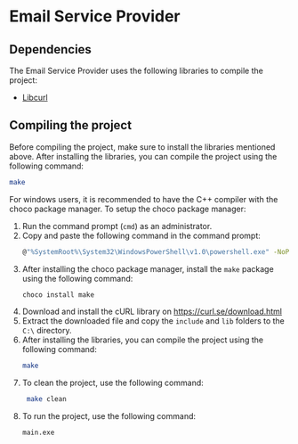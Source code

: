 # Email Service Provider

## Dependencies

The Email Service Provider uses the following libraries to compile the project:

- [Libcurl](https://curl.se/download.html)

## Compiling the project

Before compiling the project, make sure to install the libraries mentioned above. After installing the libraries, you can compile the project using the following command:

```bash
make
```

For windows users, it is recommended to have the C++ compiler with the choco package manager. To setup the choco package manager:

1. Run the command prompt (`cmd`) as an administrator.
2. Copy and paste the following command in the command prompt:
   ```bash
   @"%SystemRoot%\System32\WindowsPowerShell\v1.0\powershell.exe" -NoProfile -InputFormat None -ExecutionPolicy Bypass -Command "[System.Net.ServicePointManager]::SecurityProtocol = 3072; iex ((New-Object System.Net.WebClient).DownloadString('https://community.chocolatey.org/install.ps1'))" && SET "PATH=%PATH%;%ALLUSERSPROFILE%\chocolatey\bin"
   ```
3. After installing the choco package manager, install the `make` package using the following command:
   ```bash
   choco install make
   ```
4. Download and install the cURL library on https://curl.se/download.html
5. Extract the downloaded file and copy the `include` and `lib` folders to the `C:\` directory.
6. After installing the libraries, you can compile the project using the following command:
   ```bash
   make
   ```
7. To clean the project, use the following command:
   ```bash
    make clean
   ```
8. To run the project, use the following command:
   ```bash
   main.exe
   ```
